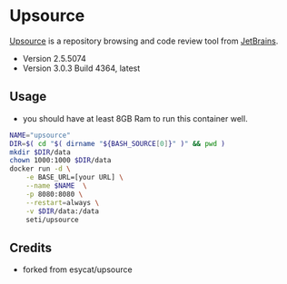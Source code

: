 # Upsource

[Upsource](https://jetbrains.com/upsource/) is a repository browsing and code review tool from [JetBrains](https://jetbrains.com/).

- Version 2.5.5074
- Version 3.0.3 Build 4364, latest

## Usage

 - you should have at least 8GB Ram to run this container well.

```bash
NAME="upsource"
DIR=$( cd "$( dirname "${BASH_SOURCE[0]}" )" && pwd )
mkdir $DIR/data
chown 1000:1000 $DIR/data
docker run -d \
	-e BASE_URL=[your URL] \
	--name $NAME  \
	-p 8080:8080 \
	--restart=always \
	-v $DIR/data:/data
	seti/upsource
```

## Credits
 - forked from esycat/upsource
